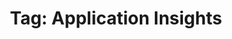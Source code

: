 ---
layout: tagpage
robots: noindex
title: "Tag: Application Insights"
tag: application-insights
---